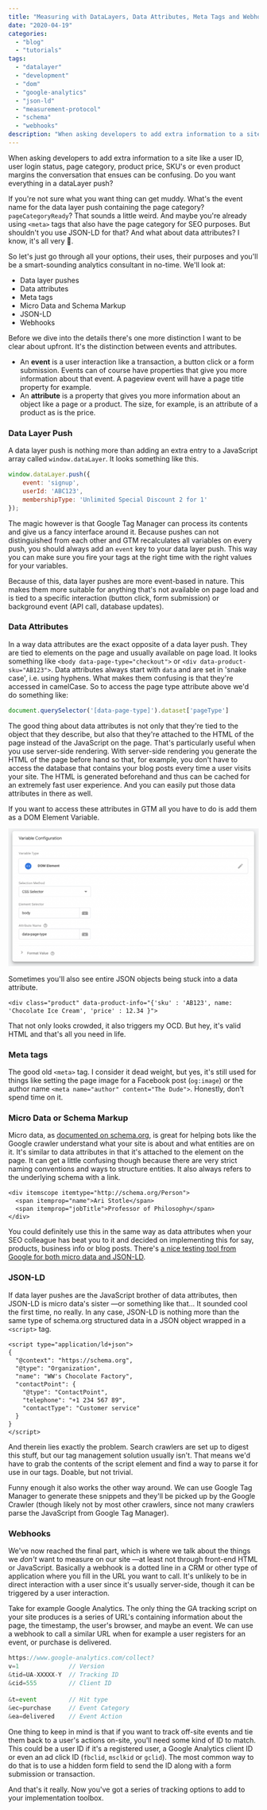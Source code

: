 ```yaml
---
title: "Measuring with DataLayers, Data Attributes, Meta Tags and Webhooks: When to use what"
date: "2020-04-19"
categories: 
  - "blog"
  - "tutorials"
tags: 
  - "datalayer"
  - "development"
  - "dom"
  - "google-analytics"
  - "json-ld"
  - "measurement-protocol"
  - "schema"
  - "webhooks"
description: "When asking developers to add extra information to a site like a user ID, user login status, page category, or product price the conversation that ensues can be confusing. Do you want everything in a dataLayer push? Is it a data-attribute for the element on page? And how does that match with what your SEO colleague wants? Let's find out!"
---
```


When asking developers to add extra information to a site like a user ID, user login status, page category, product price, SKU's or even product margins the conversation that ensues can be confusing. Do you want everything in a dataLayer push?

If you're not sure what you want thing can get muddy. What's the event name for the data layer push containing the page category? `pageCategoryReady`? That sounds a little weird. And maybe you're already using `<meta>` tags that also have the page category for SEO purposes. But shouldn't you use JSON-LD for that? And what about data attributes? I know, it's all very 🤯.

So let's just go through all your options, their uses, their purposes and you'll be a smart-sounding analytics consultant in no-time. We'll look at:

- Data layer pushes
- Data attributes
- Meta tags
- Micro Data and Schema Markup
- JSON-LD
- Webhooks

Before we dive into the details there's one more distinction I want to be clear about upfront. It's the distinction between events and attributes.

- An **event** is a user interaction like a transaction, a button click or a form submission. Events can of course have properties that give you more information about that event. A pageview event will have a page title property for example.
- An **attribute** is a property that gives you more information about an object like a page or a product. The size, for example, is an attribute of a product as is the price.

### Data Layer Push

A data layer push is nothing more than adding an extra entry to a JavaScript array called `window.dataLayer`. It looks something like this.

```javascript
window.dataLayer.push({
    event: 'signup',
    userId: 'ABC123',
    membershipType: 'Unlimited Special Discount 2 for 1'
});
```

The magic however is that Google Tag Manager can process its contents and give us a fancy interface around it. Because pushes can not distinguished from each other and GTM recalculates all variables on every push, you should always add an `event` key to your data layer push. This way you can make sure you fire your tags at the right time with the right values for your variables.

Because of this, data layer pushes are more event-based in nature. This makes them more suitable for anything that's not available on page load and is tied to a specific interaction (button click, form submission) or background event (API call, database updates).

### Data Attributes

In a way data attributes are the exact opposite of a data layer push. They are tied to elements on the page and usually available on page load. It looks something like `<body data-page-type="checkout">` or `<div data-product-sku="AB123">`. Data attributes always start with `data` and are set in 'snake case', i.e. using hyphens. What makes them confusing is that they're accessed in camelCase. So to access the page type attribute above we'd do something like:

```javascript
document.querySelector('[data-page-type]').dataset['pageType']
```

The good thing about data attributes is not only that they're tied to the object that they describe, but also that they're attached to the HTML of the page instead of the JavaScript on the page. That's particularly useful when you use server-side rendering. With server-side rendering you generate the HTML of the page before hand so that, for example, you don't have to access the database that contains your blog posts every time a user visits your site. The HTML is generated beforehand and thus can be cached for an extremely fast user experience. And you can easily put those data attributes in there as well.

If you want to access these attributes in GTM all you have to do is add them as a DOM Element Variable.

![](images/Screenshot-2020-04-15-at-21.58.41-1024x563.png)

Sometimes you'll also see entire JSON objects being stuck into a data attribute.

```markup
<div class="product" data-product-info="{'sku' : 'AB123', name: 'Chocolate Ice Cream', 'price' : 12.34 }">
```

That not only looks crowded, it also triggers my OCD. But hey, it's valid HTML and that's all you need in life.

### Meta tags

The good old `<meta>` tag. I consider it dead weight, but yes, it's still used for things like setting the page image for a Facebook post (`og:image`) or the author name `<meta name="author" content="The Dude">`. Honestly, don't spend time on it.

### Micro Data or Schema Markup

Micro data, as [documented on schema.org](https://schema.org/address), is great for helping bots like the Google crawler understand what your site is about and what entities are on it. It's similar to data attributes in that it's attached to the element on the page. It can get a little confusing though because there are very strict naming conventions and ways to structure entities. It also always refers to the underlying schema with a link.

```markup
<div itemscope itemtype="http://schema.org/Person">
  <span itemprop="name">Ari Stotle</span>
  <span itemprop="jobTitle">Professor of Philosophy</span>
</div>
```

You could definitely use this in the same way as data attributes when your SEO colleague has beat you to it and decided on implementing this for say, products, business info or blog posts. There's [a nice testing tool from Google for both micro data and JSON-LD](https://search.google.com/structured-data/testing-tool#).

### JSON-LD

If data layer pushes are the JavaScript brother of data attributes, then JSON-LD is micro data's sister —or something like that... It sounded cool the first time, no really. In any case, JSON-LD is nothing more than the same type of schema.org structured data in a JSON object wrapped in a `<script>` tag.

```markup
<script type="application/ld+json">
{
  "@context": "https://schema.org",
  "@type": "Organization",
  "name": "WW's Chocolate Factory",
  "contactPoint": {
    "@type": "ContactPoint",
    "telephone": "+1 234 567 89",
    "contactType": "Customer service"
  }
}
</script>
```

And therein lies exactly the problem. Search crawlers are set up to digest this stuff, but our tag management solution usually isn't. That means we'd have to grab the contents of the script element and find a way to parse it for use in our tags. Doable, but not trivial.

Funny enough it also works the other way around. We can use Google Tag Manager to generate these snippets and they'll be picked up by the Google Crawler (though likely not by most other crawlers, since not many crawlers parse the JavaScript from Google Tag Manager).

### Webhooks

We've now reached the final part, which is where we talk about the things we _don't_ want to measure on our site —at least not through front-end HTML or JavaScript. Basically a webhook is a dotted line in a CRM or other type of application where you fill in the URL you want to call. It's unlikely to be in direct interaction with a user since it's usually server-side, though it can be triggered by a user interaction.

Take for example Google Analytics. The only thing the GA tracking script on your site produces is a series of URL's containing information about the page, the timestamp, the user's browser, and maybe an event. We can use a webhook to call a similar URL when for example a user registers for an event, or purchase is delivered.

```javascript
https://www.google-analytics.com/collect?
v=1              // Version
&tid=UA-XXXXX-Y  // Tracking ID
&cid=555         // Client ID

&t=event         // Hit type
&ec=purchase     // Event Category
&ea=delivered    // Event Action
```

One thing to keep in mind is that if you want to track off-site events and tie them back to a user's actions on-site, you'll need some kind of ID to match. This could be a user ID if it's a registered user, a Google Analytics client ID or even an ad click ID (`fbclid`, `msclkid` or `gclid`). The most common way to do that is to use a hidden form field to send the ID along with a form submission or transaction.

And that's it really. Now you've got a series of tracking options to add to your implementation toolbox.
